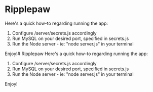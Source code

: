 # Ripplepaw
Here's a quick how-to regarding running the app:
1. Configure /server/secrets.js accordingly
2. Run MySQL on your desired port, specified in secrets.js
3. Run the Node server - ie: "node server.js" in your terminal

Enjoy!# Ripplepaw
Here's a quick how-to regarding running the app:
1. Configure /server/secrets.js accordingly
2. Run MySQL on your desired port, specified in secrets.js
3. Run the Node server - ie: "node server.js" in your terminal

Enjoy!